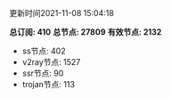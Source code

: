 更新时间2021-11-08 15:04:18

**总订阅: 410**
**总节点: 27809**
**有效节点: 2132**
- ss节点: 402
- v2ray节点: 1527
- ssr节点: 90
- trojan节点: 113
